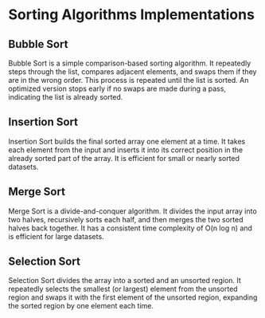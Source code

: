 # Sorting Algorithms Implementations

## Bubble Sort
Bubble Sort is a simple comparison-based sorting algorithm. It repeatedly steps through the list, compares adjacent elements, and swaps them if they are in the wrong order. This process is repeated until the list is sorted. An optimized version stops early if no swaps are made during a pass, indicating the list is already sorted.

## Insertion Sort
Insertion Sort builds the final sorted array one element at a time. It takes each element from the input and inserts it into its correct position in the already sorted part of the array. It is efficient for small or nearly sorted datasets.

## Merge Sort
Merge Sort is a divide-and-conquer algorithm. It divides the input array into two halves, recursively sorts each half, and then merges the two sorted halves back together. It has a consistent time complexity of O(n log n) and is efficient for large datasets.

## Selection Sort
Selection Sort divides the array into a sorted and an unsorted region. It repeatedly selects the smallest (or largest) element from the unsorted region and swaps it with the first element of the unsorted region, expanding the sorted region by one element each time.
